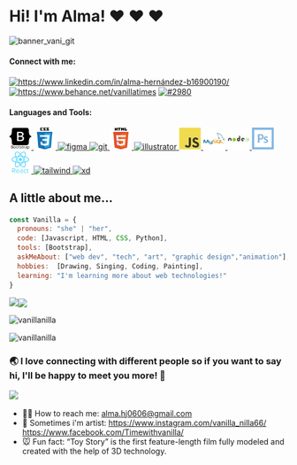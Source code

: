 # Hi! I'm Alma! ❤ ❤ ❤
![banner_vani_git](https://user-images.githubusercontent.com/62974302/193395143-d8bc7b28-7e35-47e2-9ff2-9b5d2bdeeb69.png)

<h4 align="left">Connect with me:</h4>
<p align="left">
<a href="https://linkedin.com/in/https://www.linkedin.com/in/alma-hernández-b16900190/" target="blank"><img align="center" src="https://raw.githubusercontent.com/rahuldkjain/github-profile-readme-generator/master/src/images/icons/Social/linked-in-alt.svg" alt="https://www.linkedin.com/in/alma-hernández-b16900190/" height="30" width="40" /></a>
<a href="https://www.behance.net/https://www.behance.net/vanillatimes" target="blank"><img align="center" src="https://raw.githubusercontent.com/rahuldkjain/github-profile-readme-generator/master/src/images/icons/Social/behance.svg" alt="https://www.behance.net/vanillatimes" height="30" width="40" /></a>
<a href="https://discord.gg/#2980" target="blank"><img align="center" src="https://raw.githubusercontent.com/rahuldkjain/github-profile-readme-generator/master/src/images/icons/Social/discord.svg" alt="#2980" height="30" width="40" /></a>
</p>

<h4 align="left">Languages and Tools:</h4>
<p align="left"> <a href="https://getbootstrap.com" target="_blank" rel="noreferrer"> <img src="https://raw.githubusercontent.com/devicons/devicon/master/icons/bootstrap/bootstrap-plain-wordmark.svg" alt="bootstrap" width="40" height="40"/> </a> <a href="https://www.w3schools.com/css/" target="_blank" rel="noreferrer"> <img src="https://raw.githubusercontent.com/devicons/devicon/master/icons/css3/css3-original-wordmark.svg" alt="css3" width="40" height="40"/> </a> <a href="https://www.figma.com/" target="_blank" rel="noreferrer"> <img src="https://www.vectorlogo.zone/logos/figma/figma-icon.svg" alt="figma" width="40" height="40"/> </a> <a href="https://git-scm.com/" target="_blank" rel="noreferrer"> <img src="https://www.vectorlogo.zone/logos/git-scm/git-scm-icon.svg" alt="git" width="40" height="40"/> </a> <a href="https://www.w3.org/html/" target="_blank" rel="noreferrer"> <img src="https://raw.githubusercontent.com/devicons/devicon/master/icons/html5/html5-original-wordmark.svg" alt="html5" width="40" height="40"/> </a> <a href="https://www.adobe.com/in/products/illustrator.html" target="_blank" rel="noreferrer"> <img src="https://www.vectorlogo.zone/logos/adobe_illustrator/adobe_illustrator-icon.svg" alt="illustrator" width="40" height="40"/> </a> <a href="https://developer.mozilla.org/en-US/docs/Web/JavaScript" target="_blank" rel="noreferrer"> <img src="https://raw.githubusercontent.com/devicons/devicon/master/icons/javascript/javascript-original.svg" alt="javascript" width="40" height="40"/> </a> <a href="https://www.mysql.com/" target="_blank" rel="noreferrer"> <img src="https://raw.githubusercontent.com/devicons/devicon/master/icons/mysql/mysql-original-wordmark.svg" alt="mysql" width="40" height="40"/> </a> <a href="https://nodejs.org" target="_blank" rel="noreferrer"> <img src="https://raw.githubusercontent.com/devicons/devicon/master/icons/nodejs/nodejs-original-wordmark.svg" alt="nodejs" width="40" height="40"/> </a> <a href="https://www.photoshop.com/en" target="_blank" rel="noreferrer"> <img src="https://raw.githubusercontent.com/devicons/devicon/master/icons/photoshop/photoshop-line.svg" alt="photoshop" width="40" height="40"/> </a> <a href="https://reactjs.org/" target="_blank" rel="noreferrer"> <img src="https://raw.githubusercontent.com/devicons/devicon/master/icons/react/react-original-wordmark.svg" alt="react" width="40" height="40"/> </a> <a href="https://tailwindcss.com/" target="_blank" rel="noreferrer"> <img src="https://www.vectorlogo.zone/logos/tailwindcss/tailwindcss-icon.svg" alt="tailwind" width="40" height="40"/> </a> <a href="https://www.adobe.com/products/xd.html" target="_blank" rel="noreferrer"> <img src="https://cdn.worldvectorlogo.com/logos/adobe-xd.svg" alt="xd" width="40" height="40"/> </a> </p>

## A little about me...

  ```js
const Vanilla = {
    pronouns: "she" | "her",
    code: [Javascript, HTML, CSS, Python],
    tools: [Bootstrap],
    askMeAbout: ["web dev", "tech", "art", "graphic design","animation"],
    hobbies:  [Drawing, Singing, Coding, Painting],
    learning: "I'm learning more about web technologies!"
}
```

<a href="https://github.com/anuraghazra/convoychat">
  <img align="left" src="https://github-readme-stats.vercel.app/api?username=VanillaNilla&show_icons=true&theme=tokyonight" />
</a>
<a href="https://github.com/anuraghazra/github-readme-stats">
  <img align="center" src="https://github-readme-stats.vercel.app/api/top-langs/?username=VanillaNilla&layout=compact" />
</a>

<p align="left"> <img src="https://komarev.com/ghpvc/?username=vanillanilla&label=Profile%20views&color=0e75b6&style=flat" alt="vanillanilla" /> </p>

<p><img align="center" src="https://github-readme-streak-stats.herokuapp.com/?user=vanillanilla&" alt="vanillanilla" /></p>

 ### 🌏 I love connecting with different people so if you want to say hi, I'll be happy to meet you more! 🧀

![](https://cdn.discordapp.com/attachments/862751877355798578/862760237131497522/BARRA.gif)
- 👋🏻 How to reach me: alma.hj0606@gmail.com
- 🎨 Sometimes i'm artist: 
              https://www.instagram.com/vanilla_nilla66/
              https://www.facebook.com/Timewithvanilla/
- 🐭 Fun fact: “Toy Story” is the first feature-length film fully modeled and created with the help of 3D technology.
